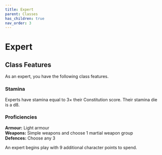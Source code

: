 ```yaml
---
title: Expert
parent: Classes
has_children: true
nav_order: 3
---
```


# Expert

## Class Features
As an expert, you have the following class features.

### Stamina
Experts have stamina equal to 3× their Constitution score. Their stamina die is a d8.

### Proficiencies
**Armour:** Light armour<br>
**Weapons:** Simple weapons and choose 1 martial weapon group<br>
**Defences:** Choose any 3

An expert begins play with 9 additional character points to spend.
